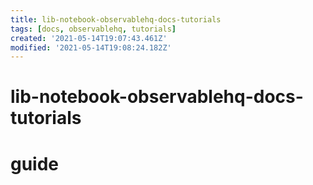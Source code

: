 ```yaml
---
title: lib-notebook-observablehq-docs-tutorials
tags: [docs, observablehq, tutorials]
created: '2021-05-14T19:07:43.461Z'
modified: '2021-05-14T19:08:24.182Z'
---
```


# lib-notebook-observablehq-docs-tutorials

# guide
